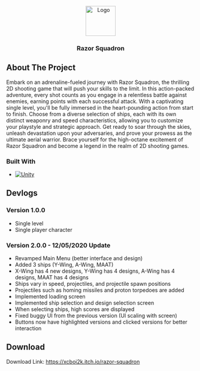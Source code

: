 <br />
<div align="center">
  <a href="https://github.com/xcboi2k/Razor-Squadron">
    <img src="Assets/Graphics/Misc. Graphics/Razor Squadron - 8 X 8 IN.jpg" alt="Logo" width="80" height="80">
  </a>

  <h3 align="center">Razor Squadron</h3>
</div>

<!-- ABOUT THE PROJECT -->
## About The Project

Embark on an adrenaline-fueled journey with Razor Squadron, the thrilling 2D shooting game that will push your skills to the limit. In this action-packed adventure, every shot counts as you engage in a relentless battle against enemies, earning points with each successful attack. With a captivating single level, you'll be fully immersed in the heart-pounding action from start to finish. Choose from a diverse selection of ships, each with its own distinct weaponry and speed characteristics, allowing you to customize your playstyle and strategic approach. Get ready to soar through the skies, unleash devastation upon your adversaries, and prove your prowess as the ultimate aerial warrior. Brace yourself for the high-octane excitement of Razor Squadron and become a legend in the realm of 2D shooting games.

### Built With

* [![Unity][Unity-logo]][Unity-url]

[Unity-logo]: https://img.shields.io/badge/Unity-20232A?style=for-the-badge&logo=react&logoColor=61DAFB
[Unity-url]: https://unity.com/

## Devlogs

### Version 1.0.0
- Single level
- Single player character

### Version 2.0.0 - 12/05/2020 Update
- Revamped Main Menu (better interface and design)
- Added 3 ships (Y-Wing, A-Wing, MAAT)
- X-Wing has 4 new designs, Y-Wing has 4 designs, A-Wing has 4 designs, MAAT has 4 designs
- Ships vary in speed, projectiles, and projectile spawn positions
- Projectiles such as homing missiles and proton torpedoes are added
- Implemented loading screen
- Implemented ship selection and design selection screen
- When selecting ships, high scores are displayed
- Fixed buggy UI from the previous version (UI scaling with screen)
- Buttons now have highlighted versions and clicked versions for better interaction

## Download

Download Link: https://xcboi2k.itch.io/razor-squadron
